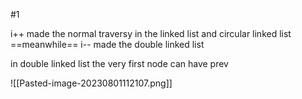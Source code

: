 #1

i++ made the normal traversy in the linked list and circular linked list ==meanwhile== i-- made the double linked list

in double linked list the very first node can have prev 

![[Pasted-image-20230801112107.png]]
